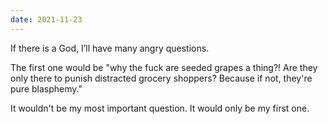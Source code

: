 ```yaml
---
date: 2021-11-23
---
```


If there is a God, I’ll have many angry questions.

The first one would be "why the fuck are seeded grapes a thing?! Are they only there to punish distracted grocery shoppers? Because if not, they're pure blasphemy."

It wouldn't be my most important question. It would only be my first one.

